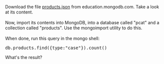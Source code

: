 <div>Download the file <a href="/static/10gen_2015_M102_January/handouts/products.3eb7cd1a9633.json">products.json</a> from education.mongodb.com.
Take a look at its content.<br><br>
Now, import its contents into MongoDB, into a database called "pcat" and a collection called "products".  Use the mongoimport utility to do this.<br><br>
When done, run this query in the mongo shell:
<pre>db.products.find({type:"case"}).count()
</pre>
What's the result?<span></span></div>
